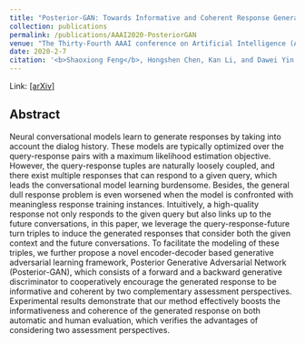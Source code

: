 ```yaml
---
title: "Posterior-GAN: Towards Informative and Coherent Response Generation with Posterior Generative Adversarial Network"
collection: publications
permalink: /publications/AAAI2020-PosteriorGAN
venue: "The Thirty-Fourth AAAI conference on Artificial Intelligence (AAAI-20)"
date: 2020-2-7
citation: '<b>Shaoxiong Feng</b>, Hongshen Chen, Kan Li, and Dawei Yin. <i>The 34st AAAI conference on Artificial Intelligence</i>. <b>AAAI 2020</b>.'
---
```

Link: 
[[arXiv]](https://arxiv.org/abs/2003.02020)


## Abstract
Neural conversational models learn to generate responses by taking into account the dialog history. These models are typically optimized over the query-response pairs with a maximum likelihood estimation objective. However, the query-response tuples are naturally loosely coupled, and there exist multiple responses that can respond to a given query, which leads the conversational model learning burdensome. Besides, the general dull response problem is even worsened when the model is confronted with meaningless response training instances. Intuitively, a high-quality response not only responds to the given query but also links up to the future conversations, in this paper, we leverage the query-response-future turn triples to induce the generated responses that consider both the given context and the future conversations. To facilitate the modeling of these triples, we further propose a novel encoder-decoder based generative adversarial learning framework, Posterior Generative Adversarial Network (Posterior-GAN), which consists of a forward and a backward generative discriminator to cooperatively encourage the generated response to be informative and coherent by two complementary assessment perspectives. Experimental results demonstrate that our method effectively boosts the informativeness and coherence of the generated response on both automatic and human evaluation, which verifies the advantages of considering two assessment perspectives.
